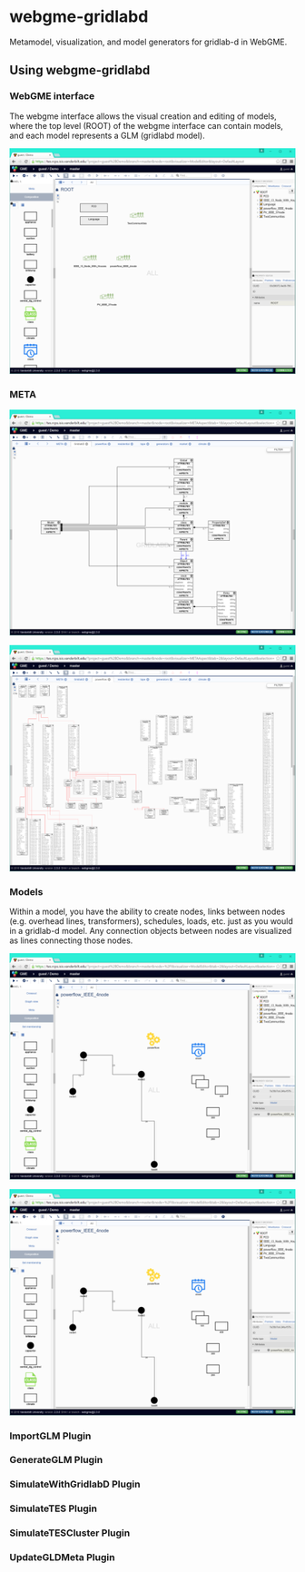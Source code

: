 # webgme-gridlabd

Metamodel, visualization, and model generators for gridlab-d in
WebGME.

## Using webgme-gridlabd

### WebGME interface

The webgme interface allows the visual creation and editing of models,
where the top level (ROOT) of the webgme interface can contain models,
and each model represents a GLM (gridlabd model).

![Root view showing models and language.](./images/models.png)

### META

![Base meta defining the base types from which all gridlabd objects inheirit.](./images/baseMeta.png)

![Example imported powerflow meta.](./images/powerflowMeta.png)

### Models

Within a model, you have the ability to create nodes, links between
nodes (e.g. overhead lines, transformers), schedules, loads, etc. just
as you would in a gridlab-d model. Any connection objects between
nodes are visualized as lines connecting those nodes.

![Simple 4 node powerflow model.](./images/simpleModel.png)

![More complex Two Community model.](./images/simpleModel.png)

### ImportGLM Plugin

### GenerateGLM Plugin

### SimulateWithGridlabD Plugin

### SimulateTES Plugin

### SimulateTESCluster Plugin

### UpdateGLDMeta Plugin

